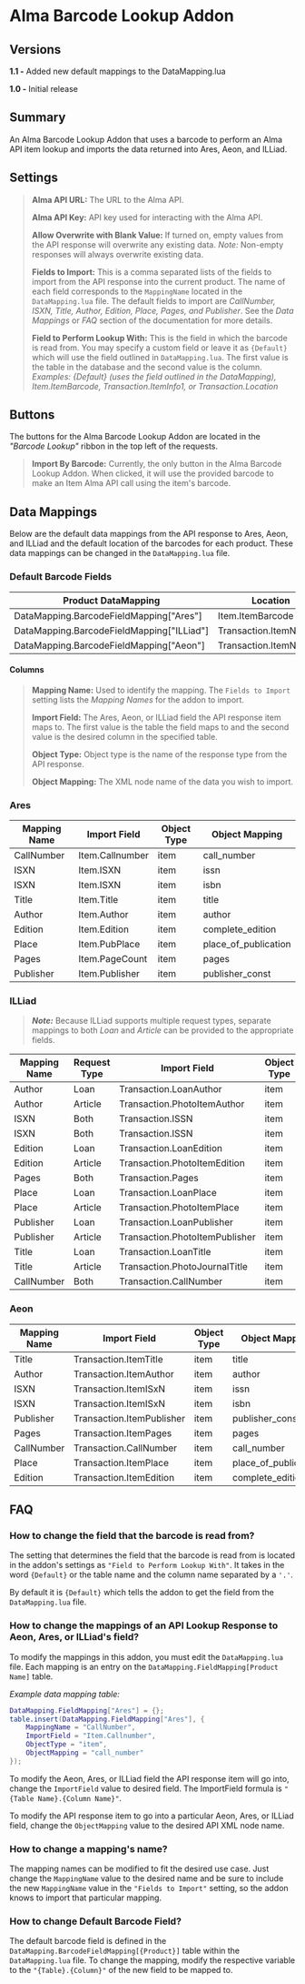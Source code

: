 # Alma Barcode Lookup Addon

## Versions

**1.1 -** Added new default mappings to the DataMapping.lua

**1.0 -** Initial release

## Summary
An Alma Barcode Lookup Addon that uses a barcode to perform an Alma API item lookup and imports the data returned into Ares, Aeon, and ILLiad.

## Settings

> **Alma API URL:** The URL to the Alma API.
>
> **Alma API Key:** API key used for interacting with the Alma API.
>
> **Allow Overwrite with Blank Value:** If turned on, empty values from the API response will overwrite any existing data. *Note:* Non-empty responses will always overwrite existing data.
>
>**Fields to Import:** This is a comma separated lists of the fields to import from the API response into the current product. The name of each field corresponds to the `MappingName` located in the `DataMapping.lua` file.
>The default fields to import are *CallNumber, ISXN, Title, Author, Edition, Place, Pages, and Publisher*. See the *Data Mappings*  or *FAQ* section of the documentation for more details.
>
>**Field to Perform Lookup With:** This is the field in which the barcode is read from. You may specify a custom field or leave it as `{Default}` which will use the field outlined in `DataMapping.lua`. The first value is the table in the database and the second value is the column.
>*Examples: {Default} (uses the field outlined in the DataMapping), Item.ItemBarcode, Transaction.ItemInfo1, or Transaction.Location*

## Buttons
The buttons for the Alma Barcode Lookup Addon are located in the *"Barcode Lookup"* ribbon in the top left of the requests.

>**Import By Barcode:** Currently, the only button in the Alma Barcode Lookup Addon. When clicked, it will use the provided barcode to make an Item Alma API call using the item's barcode.

## Data Mappings
Below are the default data mappings from the API response to Ares, Aeon, and ILLiad and the default location of the barcodes for each product. These data mappings can be changed in the `DataMapping.lua` file.

### Default Barcode Fields
| Product DataMapping                       | Location              |
|-------------------------------------------|-----------------------|
| DataMapping.BarcodeFieldMapping["Ares"]   | Item.ItemBarcode      |
| DataMapping.BarcodeFieldMapping["ILLiad"] | Transaction.ItemNumber|
| DataMapping.BarcodeFieldMapping["Aeon"]   | Transaction.ItemNumber|

#### Columns
>**Mapping Name:** Used to identify the mapping. The `Fields to Import` setting lists the *Mapping Names* for the addon to import.
>
>**Import Field:** The Ares, Aeon, or ILLiad field the API response item maps to. The first value is the table the field maps to and the second value is the desired column in the specified table.
>
>**Object Type:** Object type is the name of the response type from the API response.
>
>**Object Mapping:** The XML node name of the data you wish to import.

### Ares
| Mapping Name |  Import Field   | Object Type |               Object Mapping                |
| ------------ | --------------- | ----------- | ------------------------------------------- |
| CallNumber   | Item.Callnumber | item        | call_number                                 |
| ISXN         | Item.ISXN       | item        | issn                                        |
| ISXN         | Item.ISXN       | item        | isbn                                        |
| Title        | Item.Title      | item        | title              |
| Author       | Item.Author     | item        | author             |
| Edition      | Item.Edition    | item        | complete_edition            |
| Place        | Item.PubPlace   | item        | place_of_publication |
| Pages        | Item.PageCount  | item        | pages         |
| Publisher    | Item.Publisher  | item        | publisher_const          |

### ILLiad
>***Note:*** Because ILLiad supports multiple request types, separate mappings to both *Loan* and *Article* can be provided to the appropriate fields.

| Mapping Name | Request Type |          Import Field          | Object Type |        Object Mapping         |
| ------------ | ------------ | ------------------------------ | ----------- | ----------------------------- |
| Author       | Loan         | Transaction.LoanAuthor         | item        | author                        |
| Author       | Article      | Transaction.PhotoItemAuthor    | item        | author                        |
| ISXN         | Both         | Transaction.ISSN               | item        | issn                          |
| ISXN         | Both         | Transaction.ISSN               | item        | isbn                          |
| Edition      | Loan         | Transaction.LoanEdition        | item        | complete_edition              |
| Edition      | Article      | Transaction.PhotoItemEdition   | item        | complete_edition              |
| Pages        | Both         | Transaction.Pages              | item        | pages                         |
| Place        | Loan         | Transaction.LoanPlace          | item        | place_of_publication          |
| Place        | Article      | Transaction.PhotoItemPlace     | item        | place_of_publication          |
| Publisher    | Loan         | Transaction.LoanPublisher      | item        | publisher_const               |
| Publisher    | Article      | Transaction.PhotoItemPublisher | item        | publisher_const               |
| Title        | Loan         | Transaction.LoanTitle          | item        | title         |
| Title        | Article      | Transaction.PhotoJournalTitle  | item        | title |
| CallNumber   | Both         | Transaction.CallNumber         | item        | call_number                   |

### Aeon
| Mapping Name |       Import Field        | Object Type |    Object Mapping    |
| ------------ | ------------------------- | ----------- | -------------------- |
| Title        | Transaction.ItemTitle     | item        | title                |
| Author       | Transaction.ItemAuthor    | item        | author               |
| ISXN         | Transaction.ItemISxN      | item        | issn                 |
| ISXN         | Transaction.ItemISxN      | item        | isbn                 |
| Publisher    | Transaction.ItemPublisher | item        | publisher_const      |
| Pages        | Transaction.ItemPages     | item        | pages                |
| CallNumber   | Transaction.CallNumber    | item        | call_number          |
| Place        | Transaction.ItemPlace     | item        | place_of_publication |
| Edition      | Transaction.ItemEdition   | item        | complete_edition     |

## FAQ

### How to change the field that the barcode is read from?
The setting that determines the field that the barcode is read from is located in the addon's settings as `"Field to Perform Lookup With"`. It takes in the word `{Default}` or the table name and the column name separated by a `'.'`.

By default it is `{Default}` which tells the addon to get the field from the `DataMapping.lua` file.

### How to change the mappings of an API Lookup Response to Aeon, Ares, or ILLiad's field?
To modify the mappings in this addon, you must edit the `DataMapping.lua` file. Each mapping is an entry on the `DataMapping.FieldMapping[Product Name]` table.

*Example data mapping table:*
```lua
DataMapping.FieldMapping["Ares"] = {};
table.insert(DataMapping.FieldMapping["Ares"], {
    MappingName = "CallNumber",
    ImportField = "Item.Callnumber",
    ObjectType = "item",
    ObjectMapping = "call_number"
});
```

To modify the Aeon, Ares, or ILLiad field the API response item will go into, change the `ImportField` value to desired field. The ImportField formula is `"{Table Name}.{Column Name}"`.

To modify the API response item to go into a particular Aeon, Ares, or ILLiad field, change the `ObjectMapping` value to the desired API XML node name.

### How to change a mapping's name?
The mapping names can be modified to fit the desired use case. Just change the `MappingName` value to the desired name and be sure to include the new `MappingName` value in the `"Fields to Import"` setting, so the addon knows to import that particular mapping.

### How to change Default Barcode Field?
The default barcode field is defined in the `DataMapping.BarcodeFieldMapping[{Product}]` table within the `DataMapping.lua` file. To change the mapping, modify the respective variable to the `"{Table}.{Column}"` of the new field to be mapped to.

